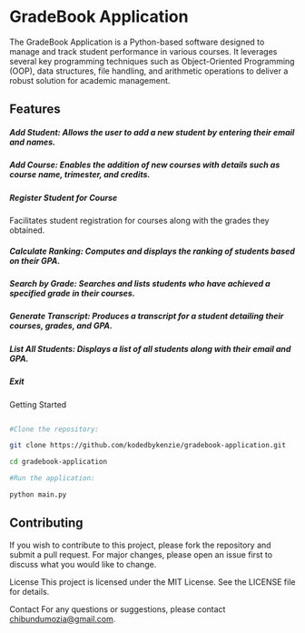 # GradeBook Application
The GradeBook Application is a Python-based software designed to manage and track student performance in various courses. It leverages several key programming techniques such as Object-Oriented Programming (OOP), data structures, file handling, and arithmetic operations to deliver a robust solution for academic management.

## Features
##### Add Student: Allows the user to add a new student by entering their email and names.
##### Add Course: Enables the addition of new courses with details such as course name, trimester, and credits.
##### Register Student for Course
Facilitates student registration for courses along with the grades they obtained.
##### Calculate Ranking: Computes and displays the ranking of students based on their GPA.
##### Search by Grade: Searches and lists students who have achieved a specified grade in their courses.
##### Generate Transcript: Produces a transcript for a student detailing their courses, grades, and GPA.
##### List All Students: Displays a list of all students along with their email and GPA.
##### Exit

Getting Started
```bash

#Clone the repository:

git clone https://github.com/kodedbykenzie/gradebook-application.git

cd gradebook-application

#Run the application:

python main.py
```

## Contributing
If you wish to contribute to this project, please fork the repository and submit a pull request. For major changes, please open an issue first to discuss what you would like to change.

License
This project is licensed under the MIT License. See the LICENSE file for details.

Contact
For any questions or suggestions, please contact chibundumozia@gmail.com.

